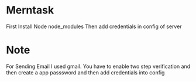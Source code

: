 # Merntask
First Install Node node_modules
Then add credentials in config of server
# Note 
For Sending Email I used gmail. You have to enable two step verification and then create a app passsword and then add credentials into config
